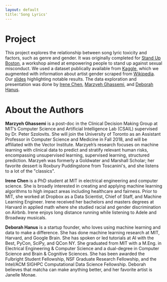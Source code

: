 ```yaml
---
layout: default
title:'Song Lyrics'
---
```


# Project

This project explores the relationship between song lyric toxicity and factors, such as genre and gender. It was originally completed for [Stand Up Boston](https://standupboston.org/), a workshop aimed at empowering people to stand up against sexual misconduct. We used a dataset publically available from [Kaggle](https://www.kaggle.com/gyani95/380000-lyrics-from-metrolyrics), which we augmented with information about artist gender scraped from [Wikipedia](https://www.wikipedia.org/).  Our [slides](http://bit.ly/2ygRcQE) highlighting notable results. The data exploration and presentation was done by [Irene Chen](https://twitter.com/irenetrampoline), [Marzyeh Ghassemi](https://twitter.com/marzyehghassemi), and [Deborah Hanus](https://twitter.com/deborahhanus). 

# About the Authors

**Marzyeh Ghassemi** is a post-doc in the Clinical Decision Making Group at MIT’s Computer Science and Artificial Intelligence Lab (CSAIL) supervised by Dr. Peter Szolovits. She will join the University of Toronto as an Assistant Professor in Computer Science and Medicine in Fall 2018, and will be affiliated with the Vector Institute. Marzyeh’s research focuses on machine learning with clinical data to predict and stratify relevant human risks, encompassing unsupervised learning, supervised learning, structured prediction. Marzyeh was formerly a Goldwater and Marshall Scholar; her favorite dessert is Roxbury Puddingstone from Toscanini's, and she listens to a lot of the "classics". 

**Irene Chen** is a PhD student at MIT in electrical engineering and computer science. She is broadly interested in creating and applying machine learning algorithms to high impact areas including healthcare and fairness. Prior to MIT, she worked at Dropbox as a Data Scientist, Chief of Staff, and Machine Learning Engineer. Irene received her bachelors and masters degrees at Harvard in applied math where she studied racial and gender discrimination on Airbnb. Irene enjoys long distance running while listening to Adele and Broadway musicals.

**Deborah Hanus** is a startup founder, who loves using machine learning and data to make a difference. She has done machine learning research at MIT, Harvard, and Google Brain. She has spoken or led tutorials at AI with the Best, PyCon, SciPy, and QCon NY. She graduated from MIT with a M.Eng. in Electrical Engineering & Computer Science and a dual-degree in Computer Science and Brain & Cognitive Sciences. She has been awarded the Fulbright Student Fellowship, NSF Graduate Research Fellowship, and the Intel/ACM SIGHPC Computational Data Science Fellowship. Deborah believes that matcha can make anything better, and her favorite artist is Janelle Monae. 
